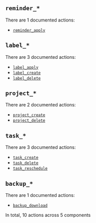 ## `reminder_*`
There are 1 documented actions:
- [`reminder_apply`](reminder/apply.md)

## `label_*`
There are 3 documented actions:
- [`label_apply`](label/apply.md)
- [`label_create`](label/create.md)
- [`label_delete`](label/delete.md)

## `project_*`
There are 2 documented actions:
- [`project_create`](project/create.md)
- [`project_delete`](project/delete.md)

## `task_*`
There are 3 documented actions:
- [`task_create`](task/create.md)
- [`task_delete`](task/delete.md)
- [`task_reschedule`](task/reschedule.md)

## `backup_*`
There are 1 documented actions:
- [`backup_download`](backup/download.md)


In total, 10 actions across 5 components
